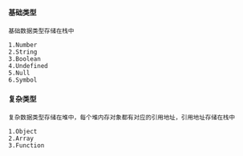 #### 基础类型
    基础数据类型存储在栈中

    1.Number
    2.String
    3.Boolean
    4.Undefined
    5.Null
    6.Symbol    

#### 复杂类型
    复杂数据类型存储在堆中，每个堆内存对象都有对应的引用地址，引用地址存储在栈中
    
    1.Object
    2.Array
    3.Function